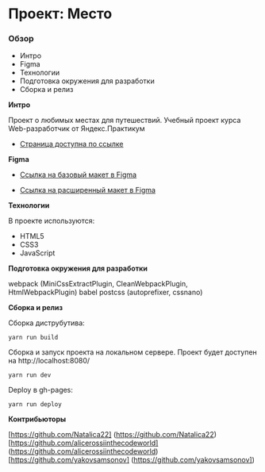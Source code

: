 # Проект: Место

### Обзор

- Интро
- Figma
- Технологии
- Подготовка окружения для разработки
- Сборка и релиз

**Интро**

Проект о любимых местах для путешествий.
Учебный проект курса Web-разработчик от Яндекс.Практикум

- [Страница доступна по ссылке](https://yakovsamsonov.github.io/mesto-project/)

**Figma**

- [Ссылка на базовый макет в Figma](https://www.figma.com/file/2cn9N9jSkmxD84oJik7xL7/JavaScript.-Sprint-4)

- [Ссылка на расширенный макет в Figma](https://www.figma.com/file/bjyvbKKJN2naO0ucURl2Z0/JavaScript.-Sprint-5)

**Технологии**

В проекте используются:

- HTML5
- CSS3
- JavaScript

**Подготовка окружения для разработки**

webpack (MiniCssExtractPlugin, CleanWebpackPlugin, HtmlWebpackPlugin)
babel
postcss (autoprefixer, cssnano)

**Сборка и релиз**

Сборка диструбутива:

```
yarn run build
```

Сборка и запуск проекта на локальном сервере.
Проект будет доступен на http://localhost:8080/

```
yarn run dev
```

Deploy в gh-pages:

```
yarn run deploy
```

**Контрибьюторы**

[https://github.com/Natalica22] (https://github.com/Natalica22)
[https://github.com/alicerossiinthecodeworld] (https://github.com/alicerossiinthecodeworld)
[https://github.com/yakovsamsonov] (https://github.com/yakovsamsonov])
